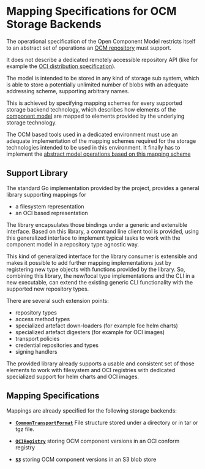 # Mapping Specifications for OCM Storage Backends

The operational specification of the Open Component Model restricts itself
to an abstract set of operations an [OCM repository](model.md#repositories)
must support.

It does not describe a dedicated
remotely accessible repository API (like for example the [OCI distribution
specification](https://github.com/opencontainers/distribution-spec/blob/main/spec.md)).

The model is intended to be stored in any kind of storage sub system, which
is able to store a potentially unlimited number of blobs with an adequate
addressing scheme, supporting arbitrary names.

This is achieved by specifying mapping schemes for every supported storage 
backend technology, which describes how elements of the [component model](model.md)
are mapped to elements provided by the underlying storage technology.

The OCM based tools used in a dedicated environment must use an adequate
implementation of the mapping schemes required for the storage technologies
intended to be used in this environment. It finally has to implement the
[abstract model operations based on this mapping scheme](operations.md)

## Support Library

The standard Go implementation provided by the project, provides a general
library supporting mappings for
- a filesystem representation
- an OCI based representation
  
The library encapsulates those bindings under a generic and extensible interface.
Based on this library, a command line client tool is provided, using this
generalized interface to implement typical tasks to work with the component model
in a repository type agnostic way.

This kind of generalized interface for the library consumer is extensible and
makes it possible
to add further mapping implementations just by registering new
type objects with functions provided by the library. So, combining this
library, the new/local type implementations and the CLI in a new executable,
can extend the existing generic CLI functionality with the supported new
repository types.

There are several such extension points:
- repository types
- access method types
- specialized artefact down-loaders (for example foe helm charts)
- specialized artefact digesters (for example for OCI images)
- transport policies
- credential repositories and types
- signing handlers

The provided library already supports a usable and consistent set
of those elements to work with filesystem and OCI registries with 
dedicated specialized support for helm charts and OCI images. 

## Mapping Specifications

Mappings are already specified for the following storage backends:

- [**`CommonTransportFormat`**](modelmapping/filesystem/README.md) File structure stored under
  a directory or in tar or tgz file.

- [**`OCIRegistry`**](modelmapping/oci/README.md) storing OCM component versions in
  an OCI conform registry

- [**`S3`**](modelmapping/s3/README.md) storing OCM component versions in an S3 blob
  store